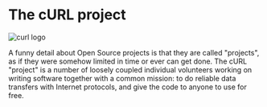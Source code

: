 # The cURL project

![curl logo](curl-logo.jpg)

A funny detail about Open Source projects is that they are called "projects",
as if they were somehow limited in time or ever can get done. The cURL
"project" is a number of loosely coupled individual volunteers working on
writing software together with a common mission: to do reliable data transfers
with Internet protocols, and give the code to anyone to use for free.
